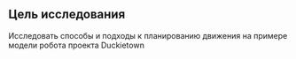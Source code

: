 ## Цель исследования
Исследовать способы и подходы к планированию движения на примере модели робота проекта Duckietown
